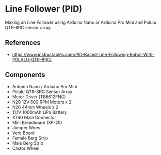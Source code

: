 # Line Follower (PID)

Making an Line Follower using Arduino Nano or Arduino Pro Mini and Polulu QTR-8RC sensor array.

## References
- https://www.instructables.com/PID-Based-Line-Following-Robot-With-POLALU-QTR-8RC/

## Components
- Arduino Nano / Arduino Pro Mini
- Polulu QTR-8RC Sensor Array
- Motor Driver (TB6612FNG)
- N20 12V 600 RPM Motors x 2
- N20 44mm Wheels x 2
- 11.1V 1000mAh LiPo Battery
- XT60 Male Connector
- Mini Breadboard (XF-25)
- Jumper Wires
- Vero Board
- Female Berg Strip
- Male Berg Strip
- Castor Wheel
